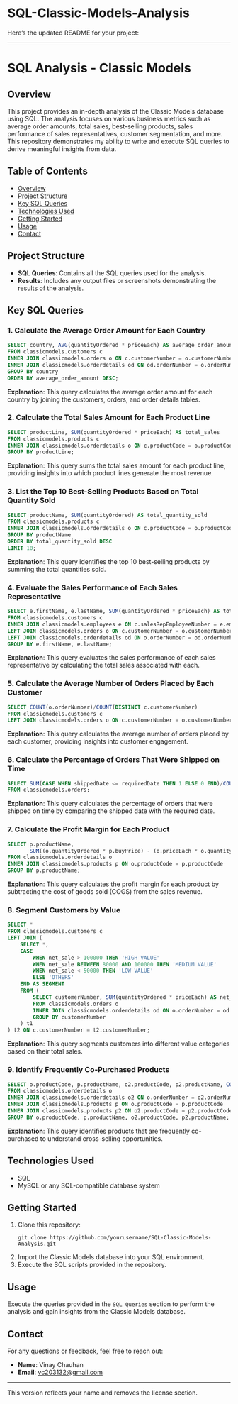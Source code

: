 # SQL-Classic-Models-Analysis
Here’s the updated README for your project:

---

# SQL Analysis - Classic Models

## Overview

This project provides an in-depth analysis of the Classic Models database using SQL. The analysis focuses on various business metrics such as average order amounts, total sales, best-selling products, sales performance of sales representatives, customer segmentation, and more. This repository demonstrates my ability to write and execute SQL queries to derive meaningful insights from data.

## Table of Contents

- [Overview](#overview)
- [Project Structure](#project-structure)
- [Key SQL Queries](#key-sql-queries)
- [Technologies Used](#technologies-used)
- [Getting Started](#getting-started)
- [Usage](#usage)
- [Contact](#contact)

## Project Structure

- **SQL Queries**: Contains all the SQL queries used for the analysis.
- **Results**: Includes any output files or screenshots demonstrating the results of the analysis.

## Key SQL Queries

### 1. Calculate the Average Order Amount for Each Country
```sql
SELECT country, AVG(quantityOrdered * priceEach) AS average_order_amount 
FROM classicmodels.customers c
INNER JOIN classicmodels.orders o ON c.customerNumber = o.customerNumber
INNER JOIN classicmodels.orderdetails od ON od.orderNumber = o.orderNumber
GROUP BY country
ORDER BY average_order_amount DESC;
```
**Explanation**: This query calculates the average order amount for each country by joining the customers, orders, and order details tables.

### 2. Calculate the Total Sales Amount for Each Product Line
```sql
SELECT productLine, SUM(quantityOrdered * priceEach) AS total_sales 
FROM classicmodels.products c
INNER JOIN classicmodels.orderdetails o ON c.productCode = o.productCode
GROUP BY productLine;
```
**Explanation**: This query sums the total sales amount for each product line, providing insights into which product lines generate the most revenue.

### 3. List the Top 10 Best-Selling Products Based on Total Quantity Sold
```sql
SELECT productName, SUM(quantityOrdered) AS total_quantity_sold 
FROM classicmodels.products c
INNER JOIN classicmodels.orderdetails o ON c.productCode = o.productCode
GROUP BY productName
ORDER BY total_quantity_sold DESC
LIMIT 10;
```
**Explanation**: This query identifies the top 10 best-selling products by summing the total quantities sold.

### 4. Evaluate the Sales Performance of Each Sales Representative
```sql
SELECT e.firstName, e.lastName, SUM(quantityOrdered * priceEach) AS total_sales
FROM classicmodels.customers c
INNER JOIN classicmodels.employees e ON c.salesRepEmployeeNumber = e.employeeNumber
LEFT JOIN classicmodels.orders o ON c.customerNumber = o.customerNumber
LEFT JOIN classicmodels.orderdetails od ON o.orderNumber = od.orderNumber
GROUP BY e.firstName, e.lastName;
```
**Explanation**: This query evaluates the sales performance of each sales representative by calculating the total sales associated with each.

### 5. Calculate the Average Number of Orders Placed by Each Customer
```sql
SELECT COUNT(o.orderNumber)/COUNT(DISTINCT c.customerNumber) 
FROM classicmodels.customers c
LEFT JOIN classicmodels.orders o ON c.customerNumber = o.customerNumber;
```
**Explanation**: This query calculates the average number of orders placed by each customer, providing insights into customer engagement.

### 6. Calculate the Percentage of Orders That Were Shipped on Time
```sql
SELECT SUM(CASE WHEN shippedDate <= requiredDate THEN 1 ELSE 0 END)/COUNT(orderNumber) * 100 AS on_time  
FROM classicmodels.orders;
```
**Explanation**: This query calculates the percentage of orders that were shipped on time by comparing the shipped date with the required date.

### 7. Calculate the Profit Margin for Each Product
```sql
SELECT p.productName, 
       SUM((o.quantityOrdered * p.buyPrice) - (o.priceEach * o.quantityOrdered)) AS profit_margin
FROM classicmodels.orderdetails o
INNER JOIN classicmodels.products p ON o.productCode = p.productCode
GROUP BY p.productName;
```
**Explanation**: This query calculates the profit margin for each product by subtracting the cost of goods sold (COGS) from the sales revenue.

### 8. Segment Customers by Value
```sql
SELECT * 
FROM classicmodels.customers c
LEFT JOIN (
    SELECT *,
    CASE 
        WHEN net_sale > 100000 THEN 'HIGH VALUE'
        WHEN net_sale BETWEEN 80000 AND 100000 THEN 'MEDIUM VALUE'
        WHEN net_sale < 50000 THEN 'LOW VALUE'
        ELSE 'OTHERS' 
    END AS SEGMENT
    FROM (
        SELECT customerNumber, SUM(quantityOrdered * priceEach) AS net_sale 
        FROM classicmodels.orders o
        INNER JOIN classicmodels.orderdetails od ON o.orderNumber = od.orderNumber
        GROUP BY customerNumber
    ) t1
) t2 ON c.customerNumber = t2.customerNumber;
```
**Explanation**: This query segments customers into different value categories based on their total sales.

### 9. Identify Frequently Co-Purchased Products
```sql
SELECT o.productCode, p.productName, o2.productCode, p2.productName, COUNT(*) 
FROM classicmodels.orderdetails o
INNER JOIN classicmodels.orderdetails o2 ON o.orderNumber = o2.orderNumber AND o.productCode <> o2.productCode
INNER JOIN classicmodels.products p ON o.productCode = p.productCode
INNER JOIN classicmodels.products p2 ON o2.productCode = p2.productCode
GROUP BY o.productCode, p.productName, o2.productCode, p2.productName;
```
**Explanation**: This query identifies products that are frequently co-purchased to understand cross-selling opportunities.

## Technologies Used

- SQL
- MySQL or any SQL-compatible database system

## Getting Started

1. Clone this repository:
    ```
    git clone https://github.com/yourusername/SQL-Classic-Models-Analysis.git
    ```
2. Import the Classic Models database into your SQL environment.
3. Execute the SQL scripts provided in the repository.

## Usage

Execute the queries provided in the `SQL Queries` section to perform the analysis and gain insights from the Classic Models database.

## Contact

For any questions or feedback, feel free to reach out:

- **Name**: Vinay Chauhan
- **Email**: vc203132@gmail.com

---

This version reflects your name and removes the license section.

